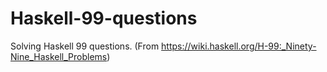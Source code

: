 # Haskell-99-questions
Solving Haskell 99 questions.  (From https://wiki.haskell.org/H-99:_Ninety-Nine_Haskell_Problems)
